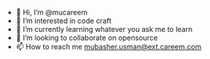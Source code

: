 - 👋 Hi, I’m @mucareem
- 👀 I’m interested in code craft
- 🌱 I’m currently learning whatever you ask me to learn
- 💞️ I’m looking to collaborate on opensource
- 📫 How to reach me mubasher.usman@ext.careem.com

<!---
mucareem/mucareem is a ✨ special ✨ repository because its `README.md` (this file) appears on your GitHub profile.
You can click the Preview link to take a look at your changes.
--->
